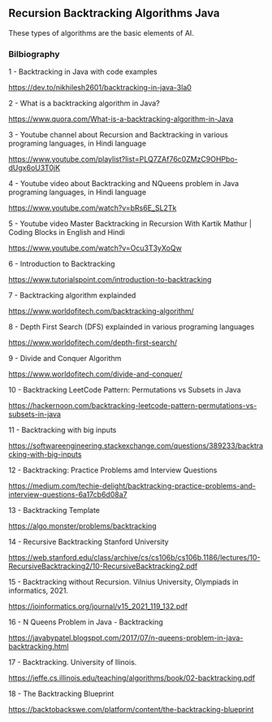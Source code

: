 ## Recursion Backtracking Algorithms Java

These types of algorithms are the basic elements of AI.


### Bilbiography

1 - Backtracking in Java with code examples

https://dev.to/nikhilesh2601/backtracking-in-java-3la0

2 - What is a backtracking algorithm in Java?

https://www.quora.com/What-is-a-backtracking-algorithm-in-Java

3 - Youtube channel about Recursion and Backtracking in various programing languages, in Hindi language

https://www.youtube.com/playlist?list=PLQ7ZAf76c0ZMzC9OHPbo-dUgx6oU3T0jK

4 - Youtube video about Backtracking and NQueens problem in Java programing languages, in Hindi language

https://www.youtube.com/watch?v=bRs6E_SL2Tk

5 - Youtube video Master Backtracking in Recursion With Kartik Mathur | Coding Blocks in English and Hindi

https://www.youtube.com/watch?v=Ocu3T3yXoQw

6 - Introduction to Backtracking

https://www.tutorialspoint.com/introduction-to-backtracking

7 - Backtracking algorithm explainded

https://www.worldofitech.com/backtracking-algorithm/

8 - Depth First Search (DFS) explainded in various programing languages

https://www.worldofitech.com/depth-first-search/

9 - Divide and Conquer Algorithm

https://www.worldofitech.com/divide-and-conquer/

10 - Backtracking LeetCode Pattern: Permutations vs Subsets in Java

https://hackernoon.com/backtracking-leetcode-pattern-permutations-vs-subsets-in-java

11 - Backtracking with big inputs

https://softwareengineering.stackexchange.com/questions/389233/backtracking-with-big-inputs

12 - Backtracking: Practice Problems amd Interview Questions

https://medium.com/techie-delight/backtracking-practice-problems-and-interview-questions-6a17cb6d08a7

13 - Backtracking Template

https://algo.monster/problems/backtracking

14 - Recursive Backtracking Stanford University

https://web.stanford.edu/class/archive/cs/cs106b/cs106b.1186/lectures/10-RecursiveBacktracking2/10-RecursiveBacktracking2.pdf

15 - Backtracking without Recursion. Vilnius University, Olympiads in informatics, 2021.

https://ioinformatics.org/journal/v15_2021_119_132.pdf

16 - N Queens Problem in Java - Backtracking

https://javabypatel.blogspot.com/2017/07/n-queens-problem-in-java-backtracking.html

17 - Backtracking. University of Ilinois.

https://jeffe.cs.illinois.edu/teaching/algorithms/book/02-backtracking.pdf

18 - The Backtracking Blueprint

https://backtobackswe.com/platform/content/the-backtracking-blueprint
